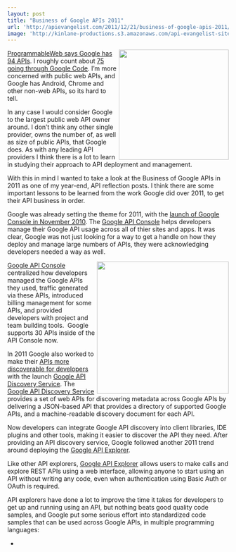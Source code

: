 ```yaml
---
layout: post
title: "Business of Google APIs 2011"
url: 'http://apievangelist.com/2011/12/21/business-of-google-apis-2011/'
image: 'http://kinlane-productions.s3.amazonaws.com/api-evangelist-site/blog/google_code.jpg'
---
```


[<img src="http://kinlane-productions.s3.amazonaws.com/google/google_code.jpg" alt="" width="250" align="right" />][1]

[ProgrammableWeb says Google has 94 APIs][2]. I roughly count about [75 going through Google Code][1]. I’m more concerned with public web APIs, and Google has Android, Chrome and other non-web APIs, so its hard to tell.

In any case I would consider Google to the largest public web API owner around. I don’t think any other single provider, owns the number of, as well as size of public APIs, that Google does. As with any leading API providers I think there is a lot to learn in studying their approach to API deployment and management.

With this in mind I wanted to take a look at the Business of Google APIs in 2011 as one of my year-end, API reflection posts. I think there are some important lessons to be learned from the work Google did over 2011, to get their API business in order.

Google was already setting the theme for 2011, with the [launch of Google Console in November 2010][3]. The [Google API Console][4] helps developers manage their Google API usage across all of thier sites and apps. It was clear, Google was not just looking for a way to get a handle on how they deploy and manage large numbers of APIs, they were acknowledging developers needed a way as well.

[<img class="c1" src="http://kinlane-productions.s3.amazonaws.com/google/Google-APIs-Console-Dashboard.png" alt="" width="300" align="right" />][5]

[Google API Console][5] centralized how developers managed the Google APIs they used, traffic generated via these APIs, introduced billing management for some APIs, and provided developers with project and team building tools.  Google supports 30 APIs inside of the API Console now.

In 2011 Google also worked to make their [APIs more discoverable for developers][6] with the launch [Google API Discovery Service][7]. The [Google API Discovery Service][8] provides a set of web APIs for discovering metadata across Google APIs by delivering a JSON-based API that provides a directory of supported Google APIs, and a machine-readable discovery document for each API.

[<img class="c1" src="http://kinlane-productions.s3.amazonaws.com/google/google-discover-file-cabinet.png" alt="" align="right" />][8]

Now developers can integrate Google API discovery into client libraries, IDE plugins and other tools, making it easier to discover the API they need. After providing an API discovery service, Google followed another 2011 trend around deploying the [Google API Explorer][9].

Like other API explorers, [Google API Explorer][10] allows users to make calls and explore REST APIs using a web interface, allowing anyone to start using an API without writing any code, even when authentication using Basic Auth or OAuth is required.

API explorers have done a lot to improve the time it takes for developers to get up and running using an API, but nothing beats good quality code samples, and Google put some serious effort into standardized code samples that can be used across Google APIs, in multiple programming languages:

  *

   [1]: http://code.google.com/more/
   [2]: http://www.programmableweb.com/apis/directory/1?company=Google (ProgrammableWeb says Google has 94 APIs)
   [3]: http://googlecode.blogspot.com/2010/11/introducing-google-apis-console-and-our.html (launch of Google Console in 2010)
   [4]: https://code.google.com/apis/console/ (Google API Console)
   [5]: http://blog.apievangelist.com/2011/05/21/google-apis-console/ (Google API Console)
   [6]: http://googlecode.blogspot.com/2011/05/google-apis-discovery-service-one-api.html (Google APIs more discoverable)
   [7]: http://code.google.com/apis/discovery/ (Google API Discovery Service)
   [8]: http://blog.apievangelist.com/2011/05/21/google-apis-discovery-service/ (Google API Discover Service)
   [9]: https://code.google.com/apis/explorer/ (Google API Explorer)
   [10]: http://blog.apievangelist.com/2011/03/08/google-api-explorer/ (Google API Explorer)
